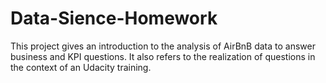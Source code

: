 # Data-Sience-Homework
This project gives an introduction to the analysis of AirBnB data to answer business and KPI questions. It also refers to the realization of questions in the context of an Udacity training.
